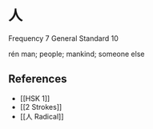 # 人
Frequency 7
General Standard 10

rén
man; people; mankind; someone else

## References
- [[HSK 1]]
- [[2 Strokes]]
- [[人 Radical]]